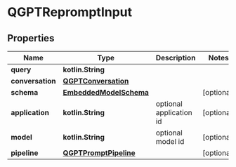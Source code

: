 
# QGPTRepromptInput

## Properties
Name | Type | Description | Notes
------------ | ------------- | ------------- | -------------
**query** | **kotlin.String** |  | 
**conversation** | [**QGPTConversation**](QGPTConversation) |  | 
**schema** | [**EmbeddedModelSchema**](EmbeddedModelSchema) |  |  [optional]
**application** | **kotlin.String** | optional application id |  [optional]
**model** | **kotlin.String** | optional model id |  [optional]
**pipeline** | [**QGPTPromptPipeline**](QGPTPromptPipeline) |  |  [optional]



